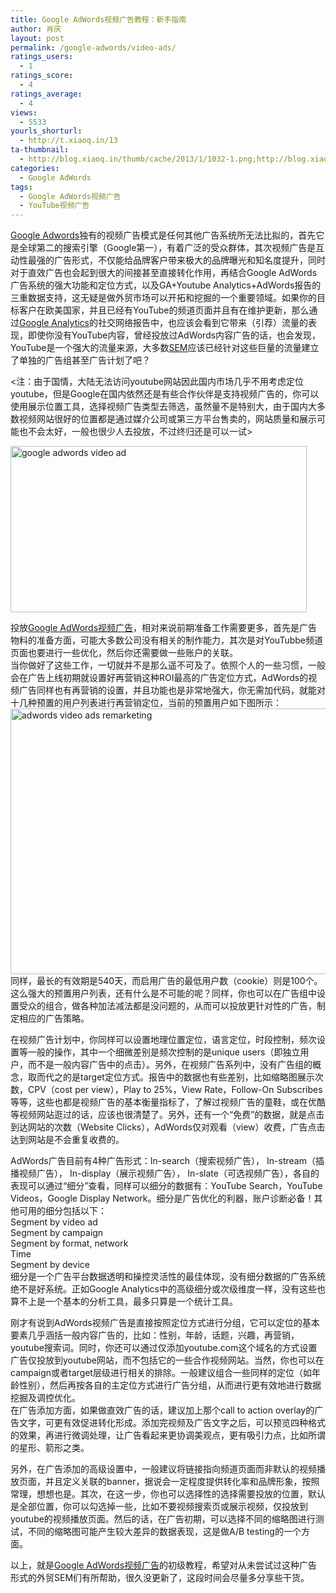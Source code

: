 ```yaml
---
title: Google AdWords视频广告教程：新手指南
author: 肖庆
layout: post
permalink: /google-adwords/video-ads/
ratings_users:
  - 1
ratings_score:
  - 4
ratings_average:
  - 4
views:
  - 5533
yourls_shorturl:
  - http://t.xiaoq.in/13
ta-thumbnail:
  - http://blog.xiaoq.in/thumb/cache/2013/1/1032-1.png;http://blog.xiaoq.in/thumb/cache/2013/1/1032-2.gif;
categories:
  - Google AdWords
tags:
  - Google AdWords视频广告
  - YouTube视频广告
---
```

<span class='wp_keywordlink'><a href="http://blog.xiaoq.in/google-adwords/" title="Google Adwords" target="_blank">Google Adwords</a></span>独有的视频广告模式是任何其他广告系统所无法比拟的，首先它是全球第二的搜索引擎（Google第一），有着广泛的受众群体，其次视频广告是互动性最强的广告形式，不仅能给品牌客户带来极大的品牌曝光和知名度提升，同时对于直效广告也会起到很大的间接甚至直接转化作用，再结合Google AdWords广告系统的强大功能和定位方式，以及GA+Youtube Analytics+AdWords报告的三重数据支持，这无疑是做外贸市场可以开拓和挖掘的一个重要领域。如果你的目标客户在欧美国家，并且已经有YouTube的频道页面并且有在维护更新，那么通过<span class='wp_keywordlink'><a href="http://blog.xiaoq.in/google-analytics/" title="Google Analytics" target="_blank">Google Analytics</a></span>的社交网络报告中，也应该会看到它带来（引荐）流量的表现，即使你没有YouTube内容，曾经投放过AdWords内容广告的话，也会发现，YouTube是一个强大的流量来源，大多数<span class='wp_keywordlink'><a href="http://blog.xiaoq.in/sem/" title="SEM搜索引擎营销" target="_blank">SEM</a></span>应该已经针对这些巨量的流量建立了单独的广告组甚至广告计划了吧？

<注：由于国情，大陆无法访问youtube网站因此国内市场几乎不用考虑定位youtube，但是Google在国内依然还是有些合作伙伴是支持视频广告的，你可以使用展示位置工具，选择视频广告类型去筛选，虽然量不是特别大，由于国内大多数视频网站很好的位置都是通过媒介公司或第三方平台售卖的，网站质量和展示可能也不会太好，一般也很少人去投放，不过终归还是可以一试>

<img src="http://blog.xiaoq.in/cdn/2013/01/google-adwords-video-ad.png" alt="google adwords video ad" width="474" height="266" class="alignnone size-full wp-image-1033" />

投放<span class='wp_keywordlink_affiliate'><a href="http://blog.xiaoq.in/tag/google-adwords%e8%a7%86%e9%a2%91%e5%b9%bf%e5%91%8a/" title="查看Google AdWords视频广告中的全部文章" target="_blank">Google AdWords视频广告</a></span>，相对来说前期准备工作需要更多，首先是广告物料的准备方面，可能大多数公司没有相关的制作能力，其次是对YouTubbe频道页面也要进行一些优化，然后你还需要做一些账户的关联。  
当你做好了这些工作，一切就并不是那么遥不可及了。依照个人的一些习惯，一般会在广告上线初期就设置好再营销这种ROI最高的广告定位方式，AdWords的视频广告同样也有再营销的设置，并且功能也是非常地强大，你无需加代码，就能对十几种预置的用户列表进行再营销定位，当前的预置用户如下图所示：  
<img src="http://blog.xiaoq.in/cdn/2013/01/adwords-video-ads-remarketing.gif" alt="adwords video ads remarketing" width="540" height="425" class="alignnone size-full wp-image-1034" />  
同样，最长的有效期是540天，而启用广告的最低用户数（cookie）则是100个。这么强大的预置用户列表，还有什么是不可能的呢？同样，你也可以在广告组中设置受众的组合，做各种加法减法都是没问题的，从而可以投放更针对性的广告，制定相应的广告策略。

在视频广告计划中，你同样可以设置地理位置定位，语言定位，时段控制，频次设置等一般的操作，其中一个细微差别是频次控制的是unique users（即独立用户，而不是一般内容广告中的点击）。另外，在视频广告系列中，没有广告组的概念，取而代之的是target定位方式。报告中的数据也有些差别，比如缩略图展示次数，CPV（cost per view），Play to 25%，View Rate，Follow-On Subscribes等等，这些也都是视频广告的基本衡量指标了，了解过视频广告的童鞋，或在优酷等视频网站逛过的话，应该也很清楚了。另外，还有一个“免费”的数据，就是点击到达网站的次数（Website Clicks），AdWords仅对观看（view）收费，广告点击达到网站是不会重复收费的。

AdWords广告目前有4种广告形式：In-search（搜索视频广告）， In-stream（插播视频广告）， In-display（展示视频广告）， In-slate（可选视频广告），各自的表现可以通过“细分”查看，同样可以细分的数据有：YouTube Search，YouTube Videos，Google Display Network。细分是广告优化的利器，账户诊断必备！其他可用的细分包括以下：  
Segment by video ad  
Segment by campaign  
Segment by format, network  
Time  
Segment by device  
细分是一个广告平台数据透明和操控灵活性的最佳体现，没有细分数据的广告系统绝不是好系统。正如Google Analytics中的高级细分或次级维度一样，没有这些也算不上是一个基本的分析工具，最多只算是一个统计工具。

刚才有说到AdWords视频广告是直接按照定位方式进行分组，它可以定位的基本要素几乎涵括一般内容广告的，比如：性别，年龄，话题，兴趣，再营销，youtube搜索词。同时，你还可以通过仅添加youtube.com这个域名的方式设置广告仅投放到youtube网站，而不包括它的一些合作视频网站。当然，你也可以在campaign或者target层级进行相关的排除。一般建议组合一些同样的定位（如年龄性别），然后再按各自的主定位方式进行广告分组，从而进行更有效地进行数据挖掘及调控优化。  
在广告添加方面，如果做直效广告的话，建议加上那个call to action overlay的广告文字，可更有效促进转化形成。添加完视频及广告文字之后，可以预览四种格式的效果，再进行微调处理，让广告看起来更协调美观点，更有吸引力点，比如所谓的星形、箭形之类。

另外，在广告添加的高级设置中，一般建议将链接指向频道页面而非默认的视频播放页面，并且定义关联的banner，据说会一定程度提供转化率和品牌形象，按照常理，想想也是。其次，在这一步，你也可以选择性的选择需要投放的位置，默认是全部位置，你可以勾选掉一些，比如不要视频搜索页或展示视频，仅投放到youtube的视频播放页面。然后的话，在广告初期，可以选择不同的缩略图进行测试，不同的缩略图可能产生较大差异的数据表现，这是做A/B testing的一个方面。

以上，就是<span class='wp_keywordlink_affiliate'><a href="http://blog.xiaoq.in/tag/google-adwords%e8%a7%86%e9%a2%91%e5%b9%bf%e5%91%8a/" title="查看Google AdWords视频广告中的全部文章" target="_blank">Google AdWords视频广告</a></span>的初级教程，希望对从未尝试过这种广告形式的外贸SEM们有所帮助，很久没更新了，这段时间会尽量多分享些干货。